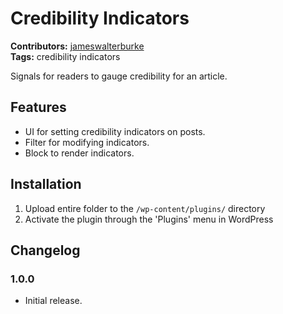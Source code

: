 # Credibility Indicators #
**Contributors:** [jameswalterburke](https://profiles.wordpress.org/jameswalterburke/)  
**Tags:** credibility indicators  

Signals for readers to gauge credibility for an article.

## Features ##

* UI for setting credibility indicators on posts.
* Filter for modifying indicators.
* Block to render indicators.

## Installation ##

1. Upload entire folder to the `/wp-content/plugins/` directory
1. Activate the plugin through the 'Plugins' menu in WordPress

## Changelog ##

### 1.0.0 ###
* Initial release.